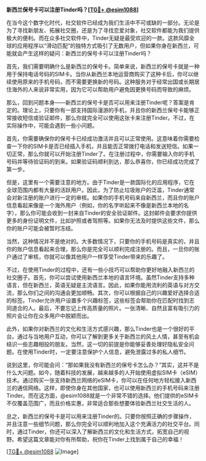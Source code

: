 **新西兰保号卡可以注册Tinder吗？[[TG💪+ @esim1088](https://t.me/s/esim1088)]**

在当今这个数字化时代，社交软件已经成为我们生活中不可或缺的一部分。无论是为了寻找新朋友、拓展社交圈，还是为了寻找恋爱对象，社交软件都能为我们提供极大的便利。而在众多社交软件中，Tinder无疑是最受欢迎的一款。这款风靡全球的应用程序以“滑动匹配”的独特方式吸引了无数用户，但如果你身在新西兰，可能就会产生这样的疑问：新西兰的保号卡可以注册Tinder吗？

首先，我们需要明确什么是新西兰的保号卡。简单来说，新西兰的保号卡就是一种用于保持电话号码的SIM卡。当你从新西兰本地运营商购买了这种卡后，你可以继续使用原来的手机号码，而不需要更换新的号码。这种服务对于经常出国或长期居住海外的人来说非常实用，因为它可以帮助用户避免因更换号码而导致的麻烦。

那么，回到问题本身——新西兰的保号卡是否可以用来注册Tinder呢？答案是肯定的。理论上，只要你有一部支持国际漫游的手机，并且你的新西兰保号卡能够正常接收短信或验证邮件，那么你就完全可以使用这张卡来注册Tinder。不过，在实际操作中，可能会遇到一些小问题。

首先，你需要确保你的保号卡已经成功激活并且可以正常使用。这意味着你需要检查一下你的SIM卡是否已经插入手机，并且能否正常拨打电话和发送短信。如果一切正常，那么你就可以开始注册Tinder了。在注册过程中，你需要输入你的手机号码并等待验证码的到来。如果验证码顺利到达，那么恭喜你，你已经成功完成了第一步。

但是，这里有一个需要注意的地方。由于Tinder是一款国际化的应用程序，它在全球范围内都有大量的活跃用户。因此，为了防止垃圾账户的泛滥，Tinder通常会对新注册的账户进行一定的审核。如果你的手机号码来自新西兰，而且你的账户信息看起来像是一个海外用户（例如，你的名字听起来不像是新西兰本地的名字），那么你可能会收到一封来自Tinder的安全验证邮件。这封邮件会要求你提供更多的身份证明文件，比如护照或者驾照等。如果你无法及时提供这些文件，那么你的账户可能会被暂时冻结。

当然，这种情况并不是绝对的。大多数情况下，只要你的手机号码是真实的，并且你的账户信息看起来合理，那么你是完全可以顺利完成注册的。而且，一旦你的账户通过了审核，你就可以像其他用户一样享受Tinder带来的乐趣了。

不过，在使用Tinder的过程中，还有一些小技巧可以帮助你更好地融入新西兰的社交圈子。首先，你可以尝试使用新西兰本地的语言环境。虽然Tinder支持多种语言，但在新西兰，英语无疑是主流语言。因此，如果你能用流利的英语与对方交流，那么你们之间的沟通会更加顺畅。其次，你可以根据自己的兴趣爱好选择合适的标签。Tinder允许用户设置多个兴趣标签，这些标签会帮助你在匹配时找到志同道合的人。最后，不要忘记上传高质量的照片。一张清晰、自然且富有吸引力的照片会让你在众多用户中脱颖而出。

此外，如果你对新西兰的文化和生活方式感兴趣，那么Tinder也是一个很好的平台。通过与当地用户互动，你可以了解到更多关于新西兰的风土人情，甚至有机会结识一些志趣相投的朋友。当然，这一切的前提是你能够妥善处理好隐私安全问题。在使用Tinder时，一定要注意保护个人信息，避免泄露过多的私人细节。

说到这里，你可能会问：“那如果我没有新西兰的保号卡怎么办？”其实，这并不是什么大问题。如今，随着科技的发展，越来越多的人开始使用虚拟SIM卡（eSIM）技术。通过购买一张支持新西兰网络的eSIM卡，你可以在任何地方轻松接入新西兰的通信网络。这样，即使你身在其他国家，也可以使用新西兰的手机号码来注册Tinder。而在这方面，@esim1088就是一个非常不错的选择。他们提供的eSIM卡不仅覆盖范围广，而且价格实惠，非常适合那些想要体验新西兰社交生活的人。

总之，新西兰的保号卡是可以用来注册Tinder的。只要你按照正确的步骤操作，并且注意一些细节问题，那么你完全可以顺利地加入这个充满活力的社交平台。同时，通过Tinder，你还可以深入了解新西兰的文化和生活方式，拓宽自己的视野。希望这篇文章能对你有所帮助，祝你在Tinder上找到属于自己的幸福！

[[TG💪+ @esim1088](https://t.me/s/esim1088) ![Image](https://i.postimg.cc/4NQfJmqS/Snipaste-2025-05-13-00-14-12.png)]